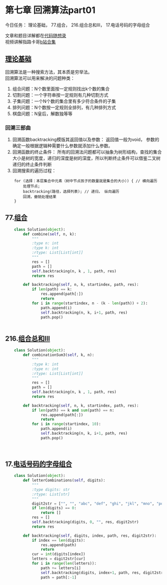 # 第七章 回溯算法part01

今日任务： 理论基础， 77.组合， 216.组合总和III， 17.电话号码的字母组合 

文章和题目详解都在[代码随想录](https://programmercarl.com/)  
视频讲解指路卡哥[b站合集](https://space.bilibili.com/525438321/channel/collectiondetail?sid=180037)

## [理论基础](https://programmercarl.com/%E5%9B%9E%E6%BA%AF%E7%AE%97%E6%B3%95%E7%90%86%E8%AE%BA%E5%9F%BA%E7%A1%80.html#%E7%90%86%E8%AE%BA%E5%9F%BA%E7%A1%80)
回溯算法是一种搜索方法，其本质是穷举法。  
回溯算法可以用来解决的问题种类：
1. 组合问题：N个数里面按一定规则找出k个数的集合
2. 切割问题：一个字符串按一定规则有几种切割方式
3. 子集问题：一个N个数的集合里有多少符合条件的子集
4. 排列问题：N个数按一定规则全排列，有几种排列方式
5. 棋盘问题：N皇后，解数独等等
### 回溯三部曲
1. 回溯函数backtracking模版其返回值以及参数： 返回值一般为void， 参数的确定一般根据逻辑种需要什么参数就添加什么参数。 
2. 回溯函数的终止条件： 所有的回溯法问题都可以抽象为树形结构，查找的集合大小是树的宽度，递归的深度是树的深度，所以判断终止条件可以借鉴二叉树递归的终止条件判断
3. 回溯搜索的遍历过程：
```
    for (选择：本层集合中元素（树中节点孩子的数量就是集合的大小）) { // 横向遍历
        处理节点;
        backtracking(路径，选择列表); // 递归， 纵向遍历
        回溯，撤销处理结果
    }
```


## 77.[组合](https://leetcode.com/problems/combinations/)
```python
    class Solution(object):
        def combine(self, n, k):
            """
            :type n: int
            :type k: int
            :rtype: List[List[int]]
            """
            res = []
            path = []
            self.backtracking(n, k , 1, path, res)
            return res

        def backtracking(self, n, k, startindex, path, res):
            if len(path) == k:
                res.append(path[:])
                return
            for i in range(startindex, n - (k - len(path)) + 2):
                path.append(i)
                self.backtracking(n, k, i+1, path, res)
                path.pop()
    
```

## 216.[组合总和III](https://leetcode.com/problems/combination-sum-iii/)
```python
    class Solution(object):
        def combinationSum3(self, k, n):
            """
            :type k: int
            :type n: int
            :rtype: List[List[int]]
            """
            res = []
            path = []
            self.backtracking(n, k , 1, path, res)
            return res

        def backtracking(self, n, k, startindex, path, res):
            if len(path) == k and sum(path) == n:
                res.append(path[:])
                return
            for i in range(startindex, 10):
                path.append(i)
                self.backtracking(n, k, i+1, path, res)
                path.pop()
        
    
```

## 17.[电话号码的字母组合](https://leetcode.com/problems/letter-combinations-of-a-phone-number/)
```python
    class Solution(object):
        def letterCombinations(self, digits):
            """
            :type digits: str
            :rtype: List[str]
            """
            digit2str = ["", "", "abc", "def", "ghi", "jkl", "mno", "pqrs", "tuv", "wxyz"]
            if len(digits) == 0:
                return []
            res = []
            self.backtracking(digits, 0, "", res, digit2str)
            return res

        def backtracking(self, digits, index, path, res, digit2str):
            if index == len(digits):
                res.append(path)
                return 
            cur = int(digits[index])
            letters = digit2str[cur]
            for i in range(len(letters)):
                path += letters[i]
                self.backtracking(digits, index+1, path, res, digit2str)
                path = path[:-1]
                
        
    
```
